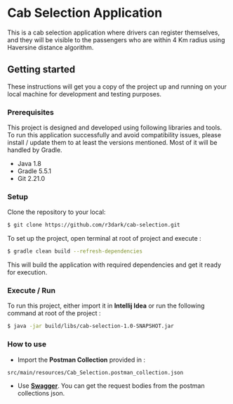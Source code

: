 # Cab Selection Application
This is a cab selection application where 
drivers can register themselves,
and they will be visible to the passengers 
who are within 4 Km radius using
Haversine distance algorithm.


## Getting started
These instructions will get you a copy of 
the project up and running on your local 
machine for development and testing purposes.

### Prerequisites
This project is designed and developed 
using following libraries and tools.
To run this application successfully and
avoid compatibility issues, please 
install / update them to at least the 
versions mentioned. Most of it will be handled
by Gradle.
- Java 1.8
- Gradle 5.5.1
- Git 2.21.0

### Setup
Clone the repository to your local:

```sh
$ git clone https://github.com/r3dark/cab-selection.git
```

To set up the project, open terminal at root 
of project and execute : 

```sh
$ gradle clean build --refresh-dependencies
```

This will build the application with 
required dependencies and get it ready for execution.

### Execute / Run
To run this project, either import it in
**Intellij Idea** or run the following command
at root of the project :

```sh
$ java -jar build/libs/cab-selection-1.0-SNAPSHOT.jar
```

### How to use
- Import the **Postman Collection** provided in : 

```
src/main/resources/Cab_Selection.postman_collection.json
```

- Use [**Swagger**](http://localhost:8080/swagger-ui.html).
You can get the request bodies from the postman collections json.


